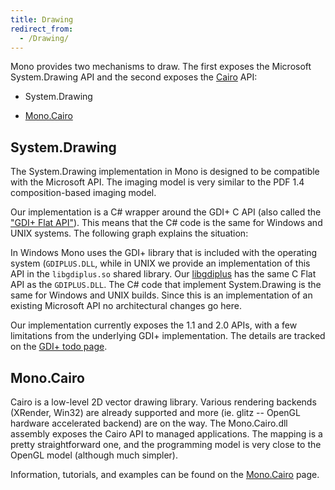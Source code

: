 ```yaml
---
title: Drawing
redirect_from:
  - /Drawing/
---
```


Mono provides two mechanisms to draw. The first exposes the Microsoft System.Drawing API and the second exposes the [Cairo](http://www.cairographics.org) API:

-   System.Drawing

-   [Mono.Cairo](/docs/tools+libraries/libraries/Mono.Cairo/)

System.Drawing
--------------

The System.Drawing implementation in Mono is designed to be compatible with the Microsoft API. The imaging model is very similar to the PDF 1.4 composition-based imaging model.

Our implementation is a C# wrapper around the GDI+ C API (also called the ["GDI+ Flat API"](http://msdn.microsoft.com/en-us/library/ms533969(v=vs.85).aspx)). This means that the C# code is the same for Windows and UNIX systems. The following graph explains the situation:

In Windows Mono uses the GDI+ library that is included with the operating system (`GDIPLUS.DLL`, while in UNIX we provide an implementation of this API in the `libgdiplus.so` shared library. Our [libgdiplus](/docs/gui/libgdiplus/) has the same C Flat API as the `GDIPLUS.DLL`. The C# code that implement System.Drawing is the same for Windows and UNIX builds. Since this is an implementation of an existing Microsoft API no architectural changes go here.

Our implementation currently exposes the 1.1 and 2.0 APIs, with a few limitations from the underlying GDI+ implementation. The details are tracked on the [GDI+ todo page](https://github.com/mono/libgdiplus/blob/master/TODO).

Mono.Cairo
----------

Cairo is a low-level 2D vector drawing library. Various rendering backends (XRender, Win32) are already supported and more (ie. glitz -- OpenGL hardware accelerated backend) are on the way. The Mono.Cairo.dll assembly exposes the Cairo API to managed applications. The mapping is a pretty straightforward one, and the programming model is very close to the OpenGL model (although much simpler).

Information, tutorials, and examples can be found on the [Mono.Cairo](/docs/tools+libraries/libraries/Mono.Cairo/) page.


